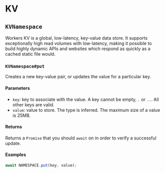 # KV

## `KVNamespace`

Workers KV is a global, low-latency, key-value data store. It supports exceptionally high read volumes with low-latency,
making it possible to build highly dynamic APIs and websites which respond as quickly as a cached static file would.

### `KVNamespace#put`

Creates a new key-value pair, or updates the value for a particular key.

#### Parameters

- `key`: key to associate with the value. A key cannot be empty, `.` or `..`. All other keys are valid.
- `value`: value to store. The type is inferred. The maximum size of a value is 25MB.

#### Returns

Returns a `Promise` that you should `await` on in order to verify a successful update.

#### Examples

```js
await NAMESPACE.put(key, value);
```
